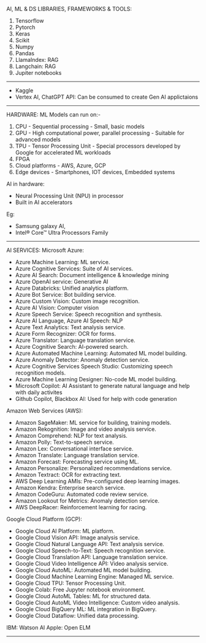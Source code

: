 AI, ML & DS LIBRARIES, FRAMEWORKS & TOOLS:

1. Tensorflow
2. Pytorch
3. Keras
4. Scikit
5. Numpy
6. Pandas
7. LlamaIndex: RAG
8. Langchain: RAG
9. Jupiter notebooks

---

- Kaggle
- Vertex AI, ChatGPT API: Can be consumed to create Gen AI applictaions

---

HARDWARE: ML Models can run on:-

1. CPU - Sequential processing - Small, basic models
2. GPU - High computational power, parallel processing - Suitable for advanced models
3. TPU - Tensor Processing Unit - Special processors developed by Google for accelerated ML workloads
4. FPGA
5. Cloud platforms - AWS, Azure, GCP
6. Edge devices - Smartphones, IOT devices, Embedded systems

AI in hardware:

- Neural Processing Unit (NPU) in processor
- Built in AI accelerators

Eg:

- Samsung galaxy AI,
- Intel® Core™ Ultra Processors Family

---

AI SERVICES:
Microsoft Azure:

- Azure Machine Learning: ML service.
- Azure Cognitive Services: Suite of AI services.
- Azure AI Search: Document intelligence & knowledge mining
- Azure OpenAI service: Generative AI
- Azure Databricks: Unified analytics platform.
- Azure Bot Service: Bot building service.
- Azure Custom Vision: Custom image recognition.
- Azure AI Vision: Computer vision
- Azure Speech Service: Speech recognition and synthesis.
- Azure AI Language, Azure AI Speech: NLP
- Azure Text Analytics: Text analysis service.
- Azure Form Recognizer: OCR for forms.
- Azure Translator: Language translation service.
- Azure Cognitive Search: AI-powered search.
- Azure Automated Machine Learning: Automated ML model building.
- Azure Anomaly Detector: Anomaly detection service.
- Azure Cognitive Services Speech Studio: Customizing speech recognition models.
- Azure Machine Learning Designer: No-code ML model building.
- Microsoft Copilot: AI Assistant to generate natural language and help with daily activites
- Github Copilot, Blackbox AI: Used for help with code generation

Amazon Web Services (AWS):

- Amazon SageMaker: ML service for building, training models.
- Amazon Rekognition: Image and video analysis service.
- Amazon Comprehend: NLP for text analysis.
- Amazon Polly: Text-to-speech service.
- Amazon Lex: Conversational interface service.
- Amazon Translate: Language translation service.
- Amazon Forecast: Forecasting service using ML.
- Amazon Personalize: Personalized recommendations service.
- Amazon Textract: OCR for extracting text.
- AWS Deep Learning AMIs: Pre-configured deep learning images.
- Amazon Kendra: Enterprise search service.
- Amazon CodeGuru: Automated code review service.
- Amazon Lookout for Metrics: Anomaly detection service.
- AWS DeepRacer: Reinforcement learning for racing.

Google Cloud Platform (GCP):

- Google Cloud AI Platform: ML platform.
- Google Cloud Vision API: Image analysis service.
- Google Cloud Natural Language API: Text analysis service.
- Google Cloud Speech-to-Text: Speech recognition service.
- Google Cloud Translation API: Language translation service.
- Google Cloud Video Intelligence API: Video analysis service.
- Google Cloud AutoML: Automated ML model building.
- Google Cloud Machine Learning Engine: Managed ML service.
- Google Cloud TPU: Tensor Processing Unit.
- Google Colab: Free Jupyter notebook environment.
- Google Cloud AutoML Tables: ML for structured data.
- Google Cloud AutoML Video Intelligence: Custom video analysis.
- Google Cloud BigQuery ML: ML integration in BigQuery.
- Google Cloud Dataflow: Unified data processing.

IBM: Watson AI
Apple: Open ELM

---
